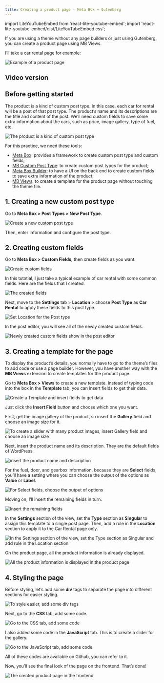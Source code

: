 ```yaml
---
title: Creating a product page - Meta Box + Gutenberg
---
```


import LiteYouTubeEmbed from 'react-lite-youtube-embed';
import 'react-lite-youtube-embed/dist/LiteYouTubeEmbed.css';


If you are using a theme without any page builders or just using Gutenberg, you can create a product page using MB Views.

I’ll take a car rental page for example:

![Example of a product page](https://i.imgur.com/tVV72cn.png)

## Video version

<LiteYouTubeEmbed id='DnKcWGkyhEQ' />

## Before getting started

The product is a kind of custom post type. In this case, each car for rental will be a post of that post type. The product’s name and its descriptions are the title and content of the post. We’ll need custom fields to save some extra information about the cars, such as price, image gallery, type of fuel, etc.

![The product is a kind of custom post type](https://i.imgur.com/yv2kOpa.png)

For this practice, we need these tools:

* [Meta Box](https://metabox.io): provides a framework to create custom post type and custom fields;
* [MB Custom Post Type](https://metabox.io/plugins/custom-post-type/): to create custom post types for the product;
* [Meta Box Builder](https://metabox.io/plugins/meta-box-builder/): to have a UI on the back end to create custom fields to save extra information of the product;
* [MB Views](https://metabox.io/plugins/mb-views/): to create a template for the product page without touching the theme file.

## 1. Creating a new custom post type

Go to **Meta Box > Post Types > New Post Type**.

![Create a new custom post type](https://i.imgur.com/uQhCt4b.png)

Then, enter information and configure the post type.

## 2. Creating custom fields

Go to **Meta Box > Custom Fields**, then create fields as you want.

![Create custom fields](https://i.imgur.com/7DGGaUi.png)

In this tutotial, I just take a typical example of car rental with some common fields. Here are the fields that I created.

![The created fields](https://i.imgur.com/jRCpmfY.png)

Next, move to the **Settings** tab > **Location** > choose **Post Type** as **Car Rental** to apply these fields to this post type.

![Set Location for the Post type](https://i.imgur.com/zXyF1Bu.png)

In the post editor, you will see all of the newly created custom fields.

![Newly created custom fields show in the post editor](https://i.imgur.com/mIGtsRv.png)

## 3. Creating a template for the page

To display the product’s details, you normally have to go to the theme’s files to add code or use a page builder. However, you have another way with the **MB Views** extension to create templates for the product page.

Go to **Meta Box > Views** to create a new template. Instead of typing code into the box in the **Template** tab, you can insert fields to get their data.

![Create a Template and insert fields to get data](https://i.imgur.com/8TrA6p9.png)

Just click the **Insert Field** button and choose which one you want.

First, get the image gallery of the product, so insert the **Gallery** field and choose an image size for it.

![To create a slider with many product images, insert Gallery field and choose an image size](https://i.imgur.com/qiuJz3y.png)

Next, insert the product name and its description. They are the default fields of WordPress.

![insert the product name and description](https://i.imgur.com/FP1ofx4.png)

For the fuel, door, and gearbox information, because they are **Select** fields, you’ll have a setting where you can choose the output of the options as **Value** or **Label**.

![For Select fields, choose the output of options](https://i.imgur.com/AA92obr.png)

Moving on, I’ll insert the remaining fields in turn.

![Insert the remaining fields](https://i.imgur.com/KWEMpxQ.png)

In the **Settings** section of the view, set the **Type** section as **Singular** to assign this template to a single post page. Then, add a rule in the **Location** section to apply it to the Car Rental page only.

![In the Settings section of the view, set the Type section as Singular and add rule in the Location section](https://i.imgur.com/o277okt.png)

On the product page, all the product information is already displayed.

![All the product information is displayed in the product page](https://i.imgur.com/SrnDUqe.png)

## 4. Styling the page

Before styling, let’s add some **div** tags to separate the page into different sections for easier styling.

![To style easier, add some div tags](https://i.imgur.com/DMVE3Bp.png)

Next, go to the **CSS** tab, add some code.

![Go to the CSS tab, add some code](https://i.imgur.com/TapZkUJ.png)

I also added some code in the **JavaScript** tab. This is to create a slider for the gallery.

![Go to the JavaScript tab, add some code](https://i.imgur.com/a5wBuDh.png)

All of these codes are available on Github, you can refer to it.

Now, you’ll see the final look of the page on the frontend. That’s done!

![The created product page in the frontend](https://i.imgur.com/tVV72cn.png)

